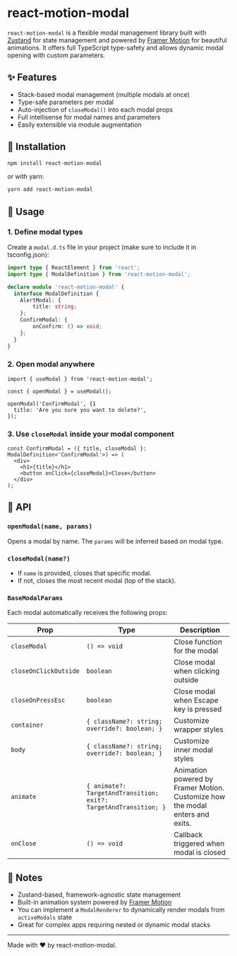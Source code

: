 # react-motion-modal

`react-motion-modal` is a flexible modal management library built with [Zustand](https://zustand-demo.pmnd.rs/) for state management and powered by [Framer Motion](https://www.framer.com/motion/) for beautiful animations. It offers full TypeScript type-safety and allows dynamic modal opening with custom parameters.

## ✨ Features

- Stack-based modal management (multiple modals at once)
- Type-safe parameters per modal
- Auto-injection of `closeModal()` into each modal props
- Full intellisense for modal names and parameters
- Easily extensible via module augmentation

## 🧱 Installation

```bash
npm install react-motion-modal
```

or with yarn:

```bash
yarn add react-motion-modal
```

## 🚀 Usage

### 1. Define modal types

Create a `modal.d.ts` file in your project (make sure to include it in tsconfig.json):

```ts
import type { ReactElement } from 'react';
import type { ModalDefinition } from 'react-motion-modal';

declare module 'react-motion-modal' {
  interface ModalDefinition {
    AlertModal: {
        title: string;
    };
    ConfirmModal: {
        onConfirm: () => void;
    };
  }
}
```

### 2. Open modal anywhere

```tsx
import { useModal } from 'react-motion-modal';

const { openModal } = useModal();

openModal('ConfirmModal', {1  
  title: 'Are you sure you want to delete?',
});
```

### 3. Use `closeModal` inside your modal component

```tsx
const ConfirmModal = ({ title, closeModal }: ModalDefinition<'ConfirmModal'>) => (
  <div>
    <h1>{title}</h1>
    <button onClick={closeModal}>Close</button>
  </div>
);
```

## 🧩 API

### `openModal(name, params)`

Opens a modal by name. The `params` will be inferred based on modal type.

### `closeModal(name?)`

- If `name` is provided, closes that specific modal.
- If not, closes the most recent modal (top of the stack).

### `BaseModalParams`

Each modal automatically receives the following props:

| Prop                    | Type                                                             | Description                                                                   |
|-------------------------|------------------------------------------------------------------|-------------------------------------------------------------------------------|
| `closeModal`            | `() => void`                                                     | Close function for the modal                                                  |
| `closeOnClickOutside`   | `boolean`                                                        | Close modal when clicking outside                                             |
| `closeOnPressEsc`       | `boolean`                                                        | Close modal when Escape key is pressed                                        |
| `container`             | `{ className?: string; override?: boolean; }`                    | Customize wrapper styles                                                      |
| `body`                  | `{ className?: string; override?: boolean; }`                    | Customize inner modal styles                                                  |
| `animate`               | `{ animate?: TargetAndTransition; exit?: TargetAndTransition; }` | Animation powered by Framer Motion. Customize how the modal enters and exits. |
| `onClose`               | `() => void`                                                     | Callback triggered when modal is closed                                       |

## 📝 Notes

- Zustand-based, framework-agnostic state management
- Built-in animation system powered by [Framer Motion](https://www.framer.com/motion/)
- You can implement a `ModalRenderer` to dynamically render modals from `activeModals` state
- Great for complex apps requiring nested or dynamic modal stacks

---
Made with ❤️ by react-motion-modal.
